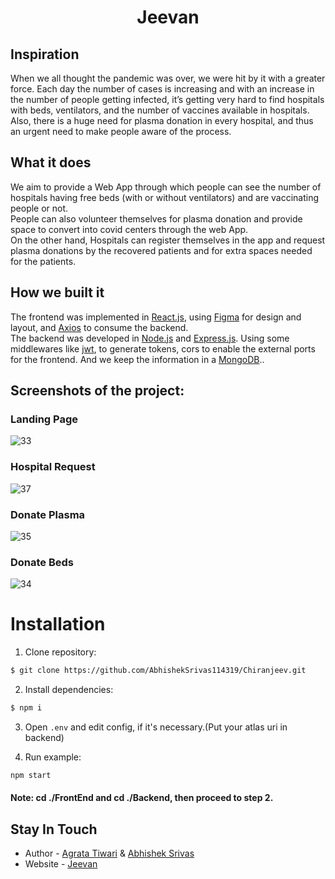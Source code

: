 <h1 align="center"> Jeevan </h1>

## Inspiration 

When we all thought the pandemic was over, we were hit by it with a greater force. Each day the number of cases is increasing and with an increase in the number of people getting infected, it’s getting very hard to find hospitals with beds, ventilators, and the number of vaccines available in hospitals. <br>
Also, there is a huge need for plasma donation in every hospital, and thus an urgent need to make people aware of the process.

## What it does 

We aim to provide a Web App through which people can see the number of hospitals having free beds (with or without ventilators) and are vaccinating people or not. <br>
People can also volunteer themselves for plasma donation and provide space to convert into covid centers through the web App.<br>
On the other hand, Hospitals can register themselves in the app and request plasma donations by the recovered patients and for extra spaces needed for the patients.

## How we built it
The frontend was implemented in <a href="https://reactjs.org/" target="_blank">React.js</a>, using <a href="https://www.figma.com/" target="_blank">Figma</a> for design and layout, and <a href="https://www.axios.com/" target="_blank">Axios</a> to consume the backend.<br>
The backend was developed in <a href="http://nodejs.org" target="_blank">Node.js</a> and <a href="https://expressjs.com/" target="_blank">Express.js</a>. Using some middlewares like <a href="https://jwt.io/" target="_blank">jwt</a>, to generate tokens, cors to enable the external ports for the frontend. And we keep the information in a <a href="https://www.mongodb.com/" target="_blank">MongoDB</a>..

## Screenshots of the project:

### Landing Page
![33](https://user-images.githubusercontent.com/62853703/207134885-5dece189-5d01-42b7-abdf-538f5dc59e47.png)

### Hospital Request 
![37](https://user-images.githubusercontent.com/62853703/207135135-a106b1e4-75d2-4632-8275-96237f6515b4.png)

### Donate Plasma
![35](https://user-images.githubusercontent.com/62853703/207135201-5008559c-da61-4cef-929e-53630814f2f2.png)

### Donate Beds
![34](https://user-images.githubusercontent.com/62853703/207135302-bdd04679-f8b0-4f3a-af6d-208e88392aba.png)


# Installation
1. Clone repository:
```bash
$ git clone https://github.com/AbhishekSrivas114319/Chiranjeev.git
```

2. Install dependencies:

```bash
$ npm i
```
3. Open `.env` and edit config, if it's necessary.(Put your atlas uri in backend)

4. Run example:
```bash
npm start
```
#### **Note**: cd ./FrontEnd and cd ./Backend, then proceed to step 2.

## Stay In Touch

* Author - [Agrata Tiwari](https://www.linkedin.com/in/agrata-tiwari-0511/) & [Abhishek Srivas](https://www.linkedin.com/in/abhishek-srivas-8421611a1)
* Website - [Jeevan](https://jeevan01.netlify.app/)

